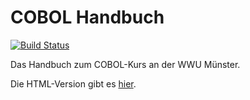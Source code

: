 COBOL Handbuch
============

[![Build Status](https://travis-ci.com/FrankR85/cobol-handbuch.svg?branch=master)](https://travis-ci.com/FrankR85/cobol-handbuch)

Das Handbuch zum COBOL-Kurs an der WWU Münster.

Die HTML-Version gibt es [hier](https://frankr85.github.io/cobol-handbuch/).
